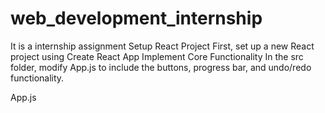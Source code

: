 # web_development_internship
It is a internship assignment
 Setup React Project
First, set up a new React project using Create React App
Implement Core Functionality
In the src folder, modify App.js to include the buttons, progress bar, and undo/redo functionality.

App.js
